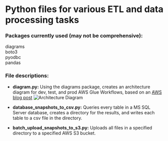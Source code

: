 # Python files for various ETL and data processing tasks

### Packages currently used (may not be comprehensive):

diagrams  
boto3  
pyodbc  
pandas  

### File descriptions:

- **diagram.py:** Using the diagrams package, creates an architecture diagram for dev, test, and prod AWS Glue Workflows, based on an [AWS blog post](https://aws.amazon.com/blogs/architecture/field-notes-how-to-build-an-aws-glue-workflow-using-the-aws-cloud-development-kit/) 
![Architecture Diagram](https://raw.githubusercontent.com/aidutcher/AdventureWorks/develop/Python/aw_data_pipelin_diagram.png)

- **database_snapshots_to_csv.py:** Queries every table in a MS SQL Server database, creates a directory for the results,
and writes each table to a csv file in the directory.

- **batch_upload_snapshots_to_s3.py:** Uploads all files in a specified directory to a specified AWS S3 bucket.